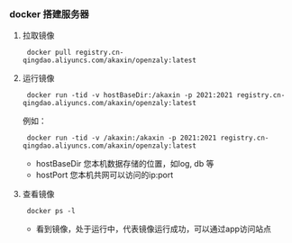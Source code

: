 ### docker 搭建服务器

1. 拉取镜像

		docker pull registry.cn-qingdao.aliyuncs.com/akaxin/openzaly:latest

2. 运行镜像
	
		docker run -tid -v hostBaseDir:/akaxin -p 2021:2021 registry.cn-qingdao.aliyuncs.com/akaxin/openzaly:latest
		
	例如：
	
		docker run -tid -v /akaxin:/akaxin -p 2021:2021 registry.cn-qingdao.aliyuncs.com/akaxin/openzaly:latest

	* hostBaseDir 您本机数据存储的位置，如log, db 等
	* hostPort 您本机共网可以访问的ip:port

3. 查看镜像
	
		docker ps -l
	
	* 看到镜像，处于运行中，代表镜像运行成功，可以通过app访问站点
